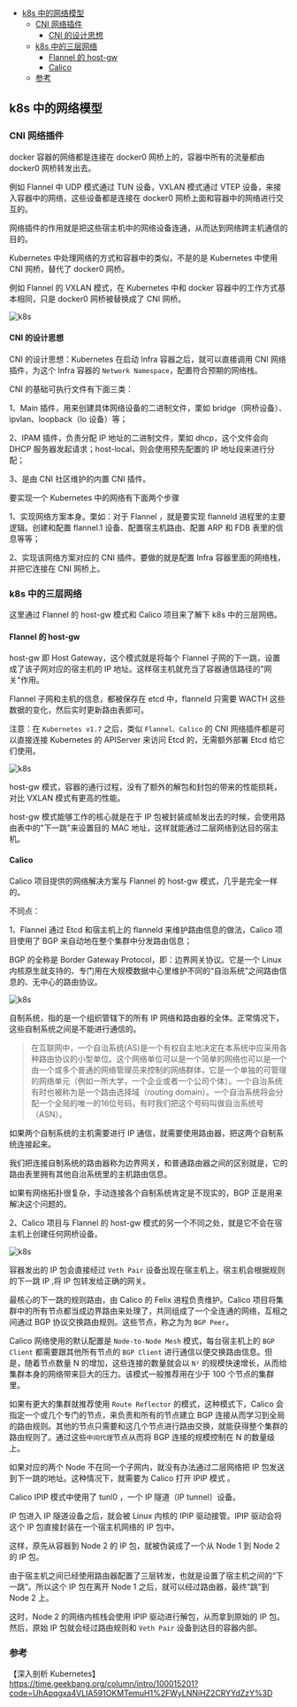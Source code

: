 <!-- START doctoc generated TOC please keep comment here to allow auto update -->
<!-- DON'T EDIT THIS SECTION, INSTEAD RE-RUN doctoc TO UPDATE -->

- [k8s 中的网络模型](#k8s-%E4%B8%AD%E7%9A%84%E7%BD%91%E7%BB%9C%E6%A8%A1%E5%9E%8B)
  - [CNI 网络插件](#cni-%E7%BD%91%E7%BB%9C%E6%8F%92%E4%BB%B6)
    - [CNI 的设计思想](#cni-%E7%9A%84%E8%AE%BE%E8%AE%A1%E6%80%9D%E6%83%B3)
  - [k8s 中的三层网络](#k8s-%E4%B8%AD%E7%9A%84%E4%B8%89%E5%B1%82%E7%BD%91%E7%BB%9C)
    - [Flannel 的 host-gw](#flannel-%E7%9A%84-host-gw)
    - [Calico](#calico)
  - [参考](#%E5%8F%82%E8%80%83)

<!-- END doctoc generated TOC please keep comment here to allow auto update -->

## k8s 中的网络模型

### CNI 网络插件  

docker 容器的网络都是连接在 docker0 网桥上的，容器中所有的流量都由  docker0 网桥转发出去。  

例如 Flannel 中 UDP 模式通过 TUN 设备，VXLAN 模式通过 VTEP 设备，来接入容器中的网络，这些设备都是连接在 docker0 网桥上面和容器中的网络进行交互的。  

网络插件的作用就是把这些宿主机中的网络设备连通，从而达到网络跨主机通信的目的。      

Kubernetes 中处理网络的方式和容器中的类似，不是的是 Kubernetes 中使用 CNI 网桥，替代了 docker0 网桥。    

例如 Flannel 的 VXLAN 模式，在 Kubernetes 中和  docker 容器中的工作方式基本相同，只是 docker0 网桥被替换成了 CNI 网桥。  

<img src="/img/k8s/k8s-flannel-vxlan-cni.png"  alt="k8s" />       

#### CNI 的设计思想

CNI 的设计思想：Kubernetes 在启动 Infra 容器之后，就可以直接调用 CNI 网络插件，为这个 Infra 容器的 `Network Namespace`，配置符合预期的网络栈。    

CNI 的基础可执行文件有下面三类：  

1、Main 插件，用来创建具体网络设备的二进制文件，栗如 bridge（网桥设备）、ipvlan、loopback（lo 设备）等；

2、IPAM 插件，负责分配 IP 地址的二进制文件，栗如 dhcp，这个文件会向 DHCP 服务器发起请求；host-local，则会使用预先配置的 IP 地址段来进行分配；   

3、是由 CNI 社区维护的内置 CNI 插件。   

要实现一个 Kubernetes 中的网络有下面两个步骤   

1、实现网络方案本身。栗如：对于 Flannel ，就是要实现 flanneld 进程里的主要逻辑。创建和配置 flannel.1 设备、配置宿主机路由、配置 ARP 和 FDB 表里的信息等等；   

2、实现该网络方案对应的 CNI 插件。要做的就是配置 Infra 容器里面的网络栈，并把它连接在 CNI 网桥上。    

### k8s 中的三层网络  

这里通过 Flannel 的 host-gw 模式和 Calico 项目来了解下 k8s 中的三层网络。   

#### Flannel 的 host-gw

host-gw 即 Host Gateway，这个模式就是将每个 Flannel 子网的下一跳，设置成了该子网对应的宿主机的 IP 地址。这样宿主机就充当了容器通信路径的"网关"作用。   

Flannel 子网和主机的信息，都被保存在 etcd 中，flanneld 只需要 WACTH 这些数据的变化，然后实时更新路由表即可。    

注意：在 `Kubernetes v1.7` 之后，类似 `Flannel、Calico` 的 CNI 网络插件都是可以直接连接 Kubernetes 的 APIServer 来访问 Etcd 的，无需额外部署 Etcd 给它们使用。   

<img src="/img/k8s/k8s-flannel-hostgw.png"  alt="k8s" />       

host-gw 模式，容器的通行过程，没有了额外的解包和封包的带来的性能损耗，对比 VXLAN 模式有更高的性能。   

host-gw 模式能够工作的核心就是在于 IP 包被封装成帧发出去的时候，会使用路由表中的"下一跳"来设置目的 MAC 地址，这样就能通过二层网络到达目的宿主机。   

#### Calico

Calico 项目提供的网络解决方案与 Flannel 的 host-gw 模式，几乎是完全一样的。  

不同点：  

1、Flannel 通过 Etcd 和宿主机上的 flanneld 来维护路由信息的做法，Calico 项目使用了 BGP 来自动地在整个集群中分发路由信息；      

BGP 的全称是 Border Gateway Protocol，即：边界网关协议。它是一个 Linux 内核原生就支持的、专门用在大规模数据中心里维护不同的“自治系统”之间路由信息的、无中心的路由协议。   

<img src="/img/k8s/k8s-bgp.png"  alt="k8s" />       

自制系统，指的是一个组织管辖下的所有 IP 网络和路由器的全体。正常情况下，这些自制系统之间是不能进行通信的。     

> 在互联网中，一个自治系统(AS)是一个有权自主地决定在本系统中应采用各种路由协议的小型单位。这个网络单位可以是一个简单的网络也可以是一个由一个或多个普通的网络管理员来控制的网络群体，它是一个单独的可管理的网络单元（例如一所大学，一个企业或者一个公司个体）。一个自治系统有时也被称为是一个路由选择域（routing domain）。一个自治系统将会分配一个全局的唯一的16位号码，有时我们把这个号码叫做自治系统号（ASN）。
 
如果两个自制系统的主机需要进行 IP 通信，就需要使用路由器，把这两个自制系统连接起来。   

我们把连接自制系统的路由器称为边界网关，和普通路由器之间的区别就是，它的路由表里拥有其他自治系统里的主机路由信息。   

如果有网络拓扑很复杂，手动连接各个自制系统肯定是不现实的，BGP 正是用来解决这个问题的。  

2、Calico 项目与 Flannel 的 host-gw 模式的另一个不同之处，就是它不会在宿主机上创建任何网桥设备。  

<img src="/img/k8s/k8s-calico.png"  alt="k8s" />     

容器发出的 IP 包会直接经过 `Veth Pair` 设备出现在宿主机上，宿主机会根据规则的下一跳 IP ,将 IP 包转发给正确的网关。   

最核心的下一跳的规则路由，由 Calico 的 Felix 进程负责维护。Calico 项目将集群中的所有节点都当成边界路由来处理了，共同组成了一个全连通的网络，互相之间通过 BGP 协议交换路由规则。这些节点，称之为为 `BGP Peer`。   

Calico 网络使用的默认配置是 `Node-to-Node Mesh` 模式，每台宿主机上的 `BGP Client` 都需要跟其他所有节点的 `BGP Client` 进行通信以便交换路由信息。但是，随着节点数量 N 的增加，这些连接的数量就会以 `N²` 的规模快速增长，从而给集群本身的网络带来巨大的压力。该模式一般推荐用在少于 100 个节点的集群里。   

如果有更大的集群就推荐使用 `Route Reflector` 的模式，这种模式下，Calico 会指定一个或几个专门的节点，来负责和所有的节点建立 BGP 连接从而学习到全局的路由规则。其他的节点只需要和这几个节点进行路由交换，就能获得整个集群的路由规则了。通过这些`中间代理`节点从而将 BGP 连接的规模控制在 N 的数量级上。   

如果对应的两个 Node 不在同一个子网内，就没有办法通过二层网络把  IP 包发送到下一跳的地址。这种情况下，就需要为 Calico 打开 IPIP 模式 。    

Calico IPIP 模式中使用了 tunl0 ，一个 IP 隧道（IP tunnel）设备。  

IP 包进入 IP 隧道设备之后，就会被 Linux 内核的 IPIP 驱动接管。IPIP 驱动会将这个 IP 包直接封装在一个宿主机网络的 IP 包中。   

这样，原先从容器到 Node 2 的 IP 包，就被伪装成了一个从 Node 1 到 Node 2 的 IP 包。  

由于宿主机之间已经使用路由器配置了三层转发，也就是设置了宿主机之间的“下一跳”。所以这个 IP 包在离开 Node 1 之后，就可以经过路由器，最终“跳”到 Node 2 上。  

这时，Node 2 的网络内核栈会使用 IPIP 驱动进行解包，从而拿到原始的 IP 包。然后，原始 IP 包就会经过路由规则和 `Veth Pair` 设备到达目的容器内部。   

### 参考

【深入剖析 Kubernetes】https://time.geekbang.org/column/intro/100015201?code=UhApqgxa4VLIA591OKMTemuH1%2FWyLNNiHZ2CRYYdZzY%3D     
 
